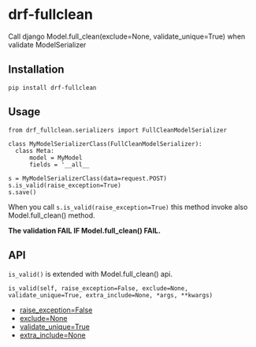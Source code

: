 # drf-fullclean
Call django Model.full_clean(exclude=None, validate_unique=True) when validate ModelSerializer

## Installation
```
pip install drf-fullclean
```

## Usage
```
from drf_fullclean.serializers import FullCleanModelSerializer

class MyModelSerializerClass(FullCleanModelSerializer):
  class Meta:
      model = MyModel
      fields = '__all__
```

```
s = MyModelSerializerClass(data=request.POST)
s.is_valid(raise_exception=True)
s.save()
```
When you call `s.is_valid(raise_exception=True)` this method invoke also Model.full_clean() method.

**The validation FAIL IF Model.full_clean() FAIL.**

## API
`is_valid()` is extended with Model.full_clean() api.

```
is_valid(self, raise_exception=False, exclude=None, validate_unique=True, extra_include=None, *args, **kwargs)
```
  + [raise_exception=False](https://www.django-rest-framework.org/api-guide/serializers/#raising-an-exception-on-invalid-data)
  + [exclude=None](https://docs.djangoproject.com/en/3.2/ref/models/instances/#django.db.models.Model.full_clean)
  + [validate_unique=True](https://docs.djangoproject.com/en/3.2/ref/models/instances/#django.db.models.Model.full_clean)
  + [extra_include=None](https://github.com/giuseppenovielli/drf-fullclean/discussions/4)
  


